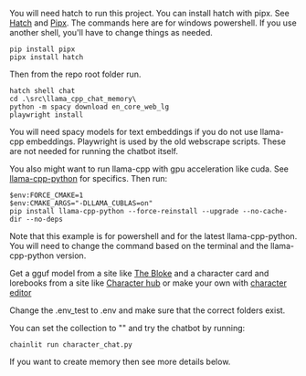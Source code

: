 You will need hatch to run this project. You can install hatch with pipx. See [Hatch](https://pypi.org/project/hatch/) and [Pipx](https://pipx.pypa.io/latest/installation/). The commands here are for windows powershell. If you use another shell, you'll have to change things as needed.
```
pip install pipx
pipx install hatch
```
Then from the repo root folder run.
```
hatch shell chat
cd .\src\llama_cpp_chat_memory\
python -m spacy download en_core_web_lg
playwright install
```

You will need spacy models for text embeddings if you do not use llama-cpp embeddings. Playwright is used by the old webscrape scripts. These are not needed for running the chatbot itself.</BR>

You also might want to run llama-cpp with gpu acceleration like cuda. See [llama-cpp-python](https://github.com/abetlen/llama-cpp-python) for specifics. Then run:
```
$env:FORCE_CMAKE=1
$env:CMAKE_ARGS="-DLLAMA_CUBLAS=on"
pip install llama-cpp-python --force-reinstall --upgrade --no-cache-dir --no-deps
```

Note that this example is for powershell and for the latest llama-cpp-python. You will need to change the command based on the terminal and the llama-cpp-python version.</BR>

Get a gguf model from a site like
[The Bloke](https://huggingface.co/models?sort=modified&search=theBloke+gguf)
and a character card and lorebooks from a site like [Character hub](https://www.characterhub.org/) or make your own with [character editor](https://character-tools.srjuggernaut.dev/character-editor)<BR>

Change the .env_test to .env and make sure that the correct folders exist.</BR>

You can set the collection to "" and try the chatbot by running:
```
chainlit run character_chat.py
```
If you want to create memory then see more details below.